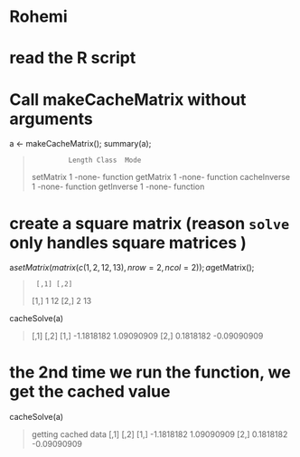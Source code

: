 # Rohemi
# read the R script

# Call makeCacheMatrix without arguments
a <- makeCacheMatrix();
summary(a);
>              Length Class  Mode    
> setMatrix    1      -none- function
> getMatrix    1      -none- function
> cacheInverse 1      -none- function
> getInverse   1      -none- function

# create a square matrix (reason `solve` only handles square matrices )
a$setMatrix( matrix(c(1,2,12,13), nrow = 2, ncol = 2) );
a$getMatrix();
>      [,1] [,2]
> [1,]    1   12
> [2,]    2   13

cacheSolve(a)
> [,1]        [,2]
> [1,] -1.1818182  1.09090909
> [2,]  0.1818182 -0.09090909

# the 2nd time we run the function, we get the cached value
cacheSolve(a)
> getting cached data
> [,1]        [,2]
> [1,] -1.1818182  1.09090909
> [2,]  0.1818182 -0.09090909
